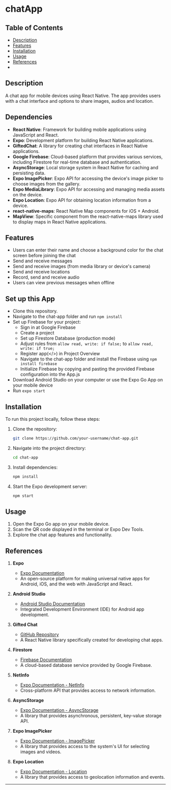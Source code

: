 # chatApp

## Table of Contents

- [Description](#description)
- [Features](#features)
- [Installation](#installation)
- [Usage](#usage)
- [References](#references)
- 
## Description

A chat app for mobile devices using React Native. The app provides users with a chat interface and options to share images, audios and location.

## Dependencies

- **React Native**: Framework for building mobile applications using JavaScript and React.
- **Expo**: Development platform for building React Native applications.
- **GiftedChat**: A library for creating chat interfaces in React Native applications.
- **Google Firebase**: Cloud-based platform that provides various services, including Firestore for real-time database and authentication.
- **AsyncStorage**: Local storage system in React Native for caching and persisting data.
- **Expo ImagePicker**: Expo API for accessing the device's image picker to choose images from the gallery.
- **Expo MediaLibrary**: Expo API for accessing and managing media assets on the device.
- **Expo Location**: Expo API for obtaining location information from a device.
- **react-native-maps**: React Native Map components for iOS + Android.
- **MapView**: Specific component from the react-native-maps library used to display maps in React Native applications.

## Features

- Users can enter their name and choose a background color for the chat screen before joining the chat
- Send and receive messages
- Send and receive images (from media library or device's camera)
- Send and receive locations
- Record, send and receive audio
- Users can view previous messages when offline

## Set up this App

- Clone this repository.
- Navigate to the chat-app folder and run `npm install`
- Set up Firebase for your project:
  - Sign in at Google Firebase
  - Create a project
  - Set up Firestore Database (production mode)
  - Adjust rules from `allow read, write: if false;` to `allow read, write: if true;`
  - Register app(</>) in Project Overview
  - Navigate to the chat-app folder and install the Firebase using `npm install firebase`
  - Initialize Firebase by copying and pasting the provided Firebase configuration into the App.js
- Download Android Studio on your computer or use the Expo Go App on your mobile device
- Run `expo start`

## Installation

To run this project locally, follow these steps:

1. Clone the repository:
   ```bash
   git clone https://github.com/your-username/chat-app.git
   ```

2. Navigate into the project directory:
   ```bash
   cd chat-app
   ```

3. Install dependencies:
   ```bash
   npm install
   ```

4. Start the Expo development server:
   ```bash
   npm start
   ```

## Usage

1. Open the Expo Go app on your mobile device.
2. Scan the QR code displayed in the terminal or Expo Dev Tools.
3. Explore the chat app features and functionality.

## References

1. **Expo**
   - [Expo Documentation](https://expo.dev/)
   - An open-source platform for making universal native apps for Android, iOS, and the web with JavaScript and React.

2. **Android Studio**
   - [Android Studio Documentation](https://developer.android.com/studio)
   - Integrated Development Environment (IDE) for Android app development.

3. **Gifted Chat**
   - [GitHub Repository](https://github.com/FaridSafi/react-native-gifted-chat)
   - A React Native library specifically created for developing chat apps.

4. **Firestore**
   - [Firebase Documentation](https://firebase.google.com/)
   - A cloud-based database service provided by Google Firebase.

5. **NetInfo**
   - [Expo Documentation - NetInfo](https://docs.expo.dev/versions/latest/sdk/netinfo/)
   - Cross-platform API that provides access to network information.

6. **AsyncStorage**
   - [Expo Documentation - AsyncStorage](https://docs.expo.dev/versions/latest/sdk/async-storage/)
   - A library that provides asynchronous, persistent, key-value storage API.

7. **Expo ImagePicker**
   - [Expo Documentation - ImagePicker](https://docs.expo.dev/versions/latest/sdk/imagepicker/)
   - A library that provides access to the system's UI for selecting images and videos.

8. **Expo Location**
   - [Expo Documentation - Location](https://docs.expo.dev/versions/latest/sdk/location/)
   - A library that provides access to geolocation information and events.

---



